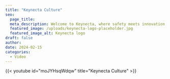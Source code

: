```yaml
---
title: "Keynecta Culture"
seo:
  page_title: 
  meta_description: Welcome to Keynecta, where safety meets innovation. Learn more about Keynecta, our unique scoring tool and our approach to building a safety culture.
  featured_image: /uploads/keynecta-logo-placeholder.jpg
  featured_image_alt: Keynecta logo
draft: false
author:
date: 2024-02-15
categories:
  - Video
---
```


{{< youtube id="moJYHsqWdqw" title="Keynecta Culture" >}}